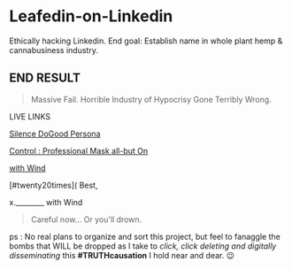 # Leafedin-on-Linkedin
Ethically hacking Linkedin. End goal: Establish name  in whole plant hemp &amp; cannabusiness industry.

## END RESULT 

> Massive Fail. Horrible Industry of Hypocrisy Gone Terribly Wrong. 

LIVE LINKS <br>

[Silence DoGood Persona](https://linkedin.com/in/oudcollective) <br>

[Control : Professional Mask all-but On](https://linkedin.com/in/c-brennan-poole) <br>

[with Wind](https://linkedin.com/company/the-wind "Caught hold of a new tail-wind as of July 2020 it seems.")

[#twenty20times](
Best, 

x.________
with Wind

> Careful now... Or you'll drown. 

ps : No real plans to organize and sort this project, but feel to fanaggle the bombs that WILL be dropped as I take to *click, click deleting and digitally disseminating* this **#TRUTHcausation** I hold near and dear. 😉

